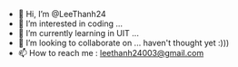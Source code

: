 - 👋 Hi, I’m @LeeThanh24
- 👀 I’m interested in coding ...
- 🌱 I’m currently learning in UIT  ...
- 💞️ I’m looking to collaborate on ... haven't thought yet :)))
- 📫 How to reach me : leethanh24003@gmail.com 

<!---
LeeThanh24/LeeThanh24 is a ✨ special ✨ repository because its `README.md` (this file) appears on your GitHub profile.
You can click the Preview link to take a look at your changes.
--->
